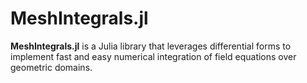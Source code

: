 # MeshIntegrals.jl

**MeshIntegrals.jl** is a Julia library that leverages differential forms to implement fast
and easy numerical integration of field equations over geometric domains.
